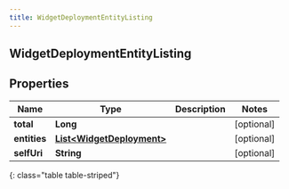 ```yaml
---
title: WidgetDeploymentEntityListing
---
```

## WidgetDeploymentEntityListing


## Properties

| Name | Type | Description | Notes |
| ------------ | ------------- | ------------- | ------------- |
| **total** | **Long** |  |  [optional] |
| **entities** | [**List&lt;WidgetDeployment&gt;**](WidgetDeployment.html) |  |  [optional] |
| **selfUri** | **String** |  |  [optional] |
{: class="table table-striped"}



